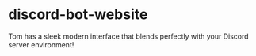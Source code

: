 # discord-bot-website
Tom has a sleek modern interface that blends perfectly with your Discord server environment!
